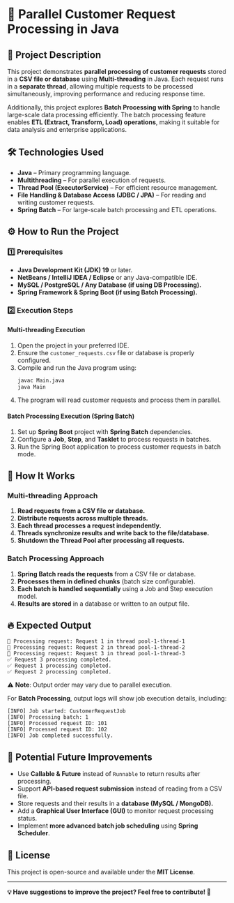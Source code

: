 # 📌 Parallel Customer Request Processing in Java

## 📖 Project Description
This project demonstrates **parallel processing of customer requests** stored in a **CSV file or database** using **Multi-threading** in Java. Each request runs in a **separate thread**, allowing multiple requests to be processed simultaneously, improving performance and reducing response time.

Additionally, this project explores **Batch Processing with Spring** to handle large-scale data processing efficiently. The batch processing feature enables **ETL (Extract, Transform, Load) operations**, making it suitable for data analysis and enterprise applications.

## 🛠 Technologies Used
- **Java** – Primary programming language.
- **Multithreading** – For parallel execution of requests.
- **Thread Pool (ExecutorService)** – For efficient resource management.
- **File Handling & Database Access (JDBC / JPA)** – For reading and writing customer requests.
- **Spring Batch** – For large-scale batch processing and ETL operations.

## ⚙️ How to Run the Project
### 1️⃣ Prerequisites
- **Java Development Kit (JDK) 19** or later.
- **NetBeans / IntelliJ IDEA / Eclipse** or any Java-compatible IDE.
- **MySQL / PostgreSQL / Any Database (if using DB Processing).**
- **Spring Framework & Spring Boot (if using Batch Processing).**

### 2️⃣ Execution Steps
#### Multi-threading Execution
1. Open the project in your preferred IDE.
2. Ensure the `customer_requests.csv` file or database is properly configured.
3. Compile and run the Java program using:
   ```sh
   javac Main.java
   java Main
   ```
4. The program will read customer requests and process them in parallel.

#### Batch Processing Execution (Spring Batch)
1. Set up **Spring Boot** project with **Spring Batch** dependencies.
2. Configure a **Job**, **Step**, and **Tasklet** to process requests in batches.
3. Run the Spring Boot application to process customer requests in batch mode.

## 🚀 How It Works
### Multi-threading Approach
1. **Read requests from a CSV file or database.**
2. **Distribute requests across multiple threads.**
3. **Each thread processes a request independently.**
4. **Threads synchronize results and write back to the file/database.**
5. **Shutdown the Thread Pool after processing all requests.**

### Batch Processing Approach
1. **Spring Batch reads the requests** from a CSV file or database.
2. **Processes them in defined chunks** (batch size configurable).
3. **Each batch is handled sequentially** using a Job and Step execution model.
4. **Results are stored** in a database or written to an output file.

## 🔥 Expected Output
```
🔹 Processing request: Request 1 in thread pool-1-thread-1
🔹 Processing request: Request 2 in thread pool-1-thread-2
🔹 Processing request: Request 3 in thread pool-1-thread-3
✅ Request 3 processing completed.
✅ Request 1 processing completed.
✅ Request 2 processing completed.
```
⚠ **Note**: Output order may vary due to parallel execution.

For **Batch Processing**, output logs will show job execution details, including:
```
[INFO] Job started: CustomerRequestJob
[INFO] Processing batch: 1
[INFO] Processed request ID: 101
[INFO] Processed request ID: 102
[INFO] Job completed successfully.
```

## 🔧 Potential Future Improvements
- Use **Callable & Future** instead of `Runnable` to return results after processing.
- Support **API-based request submission** instead of reading from a CSV file.
- Store requests and their results in a **database (MySQL / MongoDB).**
- Add a **Graphical User Interface (GUI)** to monitor request processing status.
- Implement **more advanced batch job scheduling** using **Spring Scheduler**.

## 📜 License
This project is open-source and available under the **MIT License**.

---
**💡 Have suggestions to improve the project? Feel free to contribute! 🚀**
